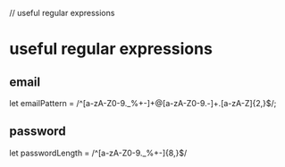 // useful regular expressions
# useful regular expressions

## email
let emailPattern = /^[a-zA-Z0-9._%+-]+@[a-zA-Z0-9.-]+\.[a-zA-Z]{2,}$/;

## password 
let passwordLength = /^[a-zA-Z0-9\._%+-]{8,}$/
